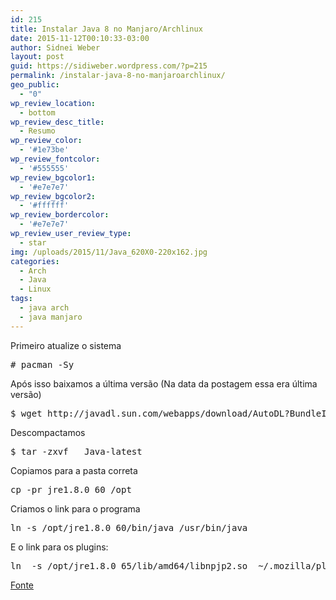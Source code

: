 ```yaml
---
id: 215
title: Instalar Java 8 no Manjaro/Archlinux
date: 2015-11-12T00:10:33-03:00
author: Sidnei Weber
layout: post
guid: https://sidiweber.wordpress.com/?p=215
permalink: /instalar-java-8-no-manjaroarchlinux/
geo_public:
  - "0"
wp_review_location:
  - bottom
wp_review_desc_title:
  - Resumo
wp_review_color:
  - '#1e73be'
wp_review_fontcolor:
  - '#555555'
wp_review_bgcolor1:
  - '#e7e7e7'
wp_review_bgcolor2:
  - '#ffffff'
wp_review_bordercolor:
  - '#e7e7e7'
wp_review_user_review_type:
  - star
img: /uploads/2015/11/Java_620X0-220x162.jpg
categories:
  - Arch
  - Java
  - Linux
tags:
  - java arch
  - java manjaro
---
```

Primeiro atualize o sistema

<pre># pacman -Sy</pre>

Após isso baixamos a última versão (Na data da postagem essa era última versão)

<pre>$ wget http://javadl.sun.com/webapps/download/AutoDL?BundleId=111679 -O Java-latest</pre>

Descompactamos

<pre>$ tar -zxvf   Java-latest</pre>

Copiamos para a pasta correta

<pre>cp -pr jre1.8.0_60 /opt</pre>

Criamos o link para o programa

<pre>ln -s /opt/jre1.8.0_60/bin/java /usr/bin/java</pre>

E o link para os plugins:

<pre>ln  -s /opt/jre1.8.0_65/lib/amd64/libnpjp2.so  ~/.mozilla/plugins/libnpjp2.so</pre>

<a href="http://www.unixmen.com/install-java-8-manjaroarchlinux/" target="_blank">Fonte</a>